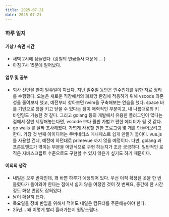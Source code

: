 ```yaml
---
title: 2025-07-21
date: 2025-07-21
---
```


### 하루 일지

#### 기상 / 숙면 시간
- 새벽 2시에 잠들었다. (강철의 연금술사 때문에 ... )
- 아침 7시 15분에 일어났다.

#### 업무 및 공부
- 퇴사 선언을 한지 일주일이 지났다. 지난 일주일 동안은 인수인계를 위한 자료 정리를 수행했다.
  오늘은 새로운 직장에서의 폐쇄망 환경에 적응하기 위해 vscode 의존성을 줄여보자 했고, 예전부터 찾아보던 nvim을 구축해보는 연습을 했다.
  space 바를 기반으로 창을 키고 닫을 수 있다는 점이 매력적인 부분이고, 내 나름대로의 키 바인딩도 가능한 것 같다.
  그리고 golang 등의 개발에서 유용한 플러그인이 많다는 점에서 잘만 세팅해놓는다면, vscode 보다 훨씬 가볍고 편한 에디터가 될 것 같다.
- go wails 를 살짝 조사해봤다. 가볍게 사용할 만한 프로그램 몇 개를 만들어보려고 한다. 가장 첫 번째 아이디어는 쿠버네티스 매니페스트 쉽게 만들기 툴이다.
  vue.js 를 사용할 건데, 예전에 하던대로 primevue 까지 얹을 예정이다.
  다만, golang 과 프론트엔드가 엮이는 부분을 어떤식으로 구현 하는지가 조금 궁금하다. 일반적인 로직은 자바스크립트 수준으로도 구현할 수 있지 않은가 싶기도 하기 때문이다.

#### 이외의 생각
- 내일은 오후 반차인데, 꽤 바쁜 하루가 예정되어 있다. 우선 이직 확정된 곳을 한 번 들렸다가 돌아와야 한다는 점에서 쉽지 않을 여정인 것이 첫 번째요, 중간에 한 시간 정도 화상 면접도 잡혀있다.
- 날이 확실히 덥다. 
- 목요일을 장비 반입을 위해서 적어도 내일은 컴퓨터를 주문해놓아야 한다.
- 25년... 왜 이렇게 빨리 흘러가는지 원망스럽다.
